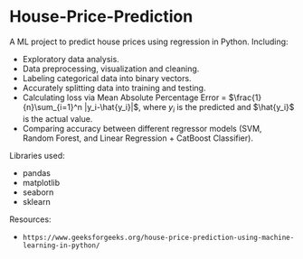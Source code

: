 # House-Price-Prediction
A ML project to predict house prices using regression in Python. Including:
* Exploratory data analysis.
* Data preprocessing, visualization and cleaning.
* Labeling categorical data into binary vectors.
* Accurately splitting data into training and testing.
* Calculating loss via Mean Absolute Percentage Error = $\frac{1}{n}\sum_{i=1}^n |y_i-\hat{y_i}|$, where $y_i$ is the predicted and $\hat{y_i}$ is the actual value.
* Comparing accuracy between different regressor models (SVM, Random Forest, and Linear Regression + CatBoost Classifier).

Libraries used:
* pandas
* matplotlib
* seaborn
* sklearn

Resources:
* `https://www.geeksforgeeks.org/house-price-prediction-using-machine-learning-in-python/`